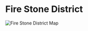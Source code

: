 # Fire Stone District

![Fire Stone District Map](https://media.discordapp.net/attachments/1005932257862766733/1034533561535053926/City_State_of_Ember_Fire_Stone_District.jpg?width=625&height=593)